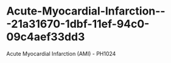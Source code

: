# Acute-Myocardial-Infarction---21a31670-1dbf-11ef-94c0-09c4aef33dd3
Acute Myocardial Infarction (AMI) - PH1024
